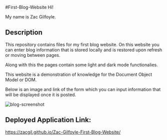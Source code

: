 #First-Blog-Website
Hi!

My name is Zac Gilfoyle.

## Description
This repository contains files for my first blog website. On this website you can enter blog information that is stored locally and is restored upon refresh or moving between pages. 

Along with this the pages contain some light and dark mode functionalies.

This website is a demonstration of knowledge for the Document Object Model or DOM.

Below is an image and link of the form which you can input information that will be displayed once it is posted.

![blog-screenshot](https://github.com/ZACGIL/Zac-Gilfoyle-First-Blog-Website/assets/30303489/f4ac22ae-6e21-4430-b691-206d600264bd)

## Deployed Application Link:
https://zacgil.github.io/Zac-Gilfoyle-First-Blog-Website/
